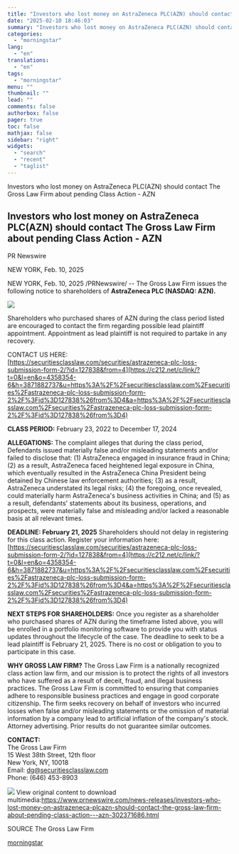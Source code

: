 ```yaml
---
title: "Investors who lost money on AstraZeneca PLC(AZN) should contact The Gross Law Firm about pending Class Action - AZN"
date: "2025-02-10 18:46:03"
summary: "Investors who lost money on AstraZeneca PLC(AZN) should contact The Gross Law Firm about pending Class Action - AZN Investors who lost money on AstraZeneca PLC(AZN) should contact The Gross Law Firm about pending Class Action - AZN PR Newswire NEW YORK, Feb. 10, 2025 NEW YORK, Feb. 10, 2025..."
categories:
  - "morningstar"
lang:
  - "en"
translations:
  - "en"
tags:
  - "morningstar"
menu: ""
thumbnail: ""
lead: ""
comments: false
authorbox: false
pager: true
toc: false
mathjax: false
sidebar: "right"
widgets:
  - "search"
  - "recent"
  - "taglist"
---
```


Investors who lost money on AstraZeneca PLC(AZN) should contact The Gross Law Firm about pending Class Action - AZN

Investors who lost money on AstraZeneca PLC(AZN) should contact The Gross Law Firm about pending Class Action - AZN
-------------------------------------------------------------------------------------------------------------------

PR Newswire

NEW YORK, Feb. 10, 2025


NEW YORK, Feb. 10, 2025 /PRNewswire/ -- The Gross Law Firm issues the following notice to shareholders of **AstraZeneca PLC (NASDAQ: AZN).**

[![](https://mma.prnewswire.com/media/2280333/The_Gross_Law_Firm_Logo.jpg)](https://mma.prnewswire.com/media/2280333/The_Gross_Law_Firm_Logo.html)

Shareholders who purchased shares of AZN during the class period listed are encouraged to contact the firm regarding possible lead plaintiff appointment. Appointment as lead plaintiff is not required to partake in any recovery.

CONTACT US HERE:  
[https://securitiesclasslaw.com/securities/astrazeneca-plc-loss-submission-form-2/?id=127838&from=4](https://c212.net/c/link/?t=0&l=en&o=4358354-6&h=3871882737&u=https%3A%2F%2Fsecuritiesclasslaw.com%2Fsecurities%2Fastrazeneca-plc-loss-submission-form-2%2F%3Fid%3D127838%26from%3D4&a=https%3A%2F%2Fsecuritiesclasslaw.com%2Fsecurities%2Fastrazeneca-plc-loss-submission-form-2%2F%3Fid%3D127838%26from%3D4)

**CLASS PERIOD:** February 23, 2022 to December 17, 2024

**ALLEGATIONS:** The complaint alleges that during the class period, Defendants issued materially false and/or misleading statements and/or failed to disclose that: (1) AstraZeneca engaged in insurance fraud in China; (2) as a result, AstraZeneca faced heightened legal exposure in China, which eventually resulted in the AstraZeneca China President being detained by Chinese law enforcement authorities; (3) as a result, AstraZeneca understated its legal risks; (4) the foregoing, once revealed, could materially harm AstraZeneca's business activities in China; and (5) as a result, defendants' statements about its business, operations, and prospects, were materially false and misleading and/or lacked a reasonable basis at all relevant times.

**DEADLINE: February 21, 2025** Shareholders should not delay in registering for this class action. Register your information here: [https://securitiesclasslaw.com/securities/astrazeneca-plc-loss-submission-form-2/?id=127838&from=4](https://c212.net/c/link/?t=0&l=en&o=4358354-6&h=3871882737&u=https%3A%2F%2Fsecuritiesclasslaw.com%2Fsecurities%2Fastrazeneca-plc-loss-submission-form-2%2F%3Fid%3D127838%26from%3D4&a=https%3A%2F%2Fsecuritiesclasslaw.com%2Fsecurities%2Fastrazeneca-plc-loss-submission-form-2%2F%3Fid%3D127838%26from%3D4)

**NEXT STEPS FOR SHAREHOLDERS:** Once you register as a shareholder who purchased shares of AZN during the timeframe listed above, you will be enrolled in a portfolio monitoring software to provide you with status updates throughout the lifecycle of the case. The deadline to seek to be a lead plaintiff is February 21, 2025. There is no cost or obligation to you to participate in this case.

**WHY GROSS LAW FIRM?** The Gross Law Firm is a nationally recognized class action law firm, and our mission is to protect the rights of all investors who have suffered as a result of deceit, fraud, and illegal business practices. The Gross Law Firm is committed to ensuring that companies adhere to responsible business practices and engage in good corporate citizenship. The firm seeks recovery on behalf of investors who incurred losses when false and/or misleading statements or the omission of material information by a company lead to artificial inflation of the company's stock. Attorney advertising. Prior results do not guarantee similar outcomes.

**CONTACT:**  
The Gross Law Firm  
15 West 38th Street, 12th floor  
New York, NY, 10018  
Email: [dg@securitiesclasslaw.com](mailto:dg@securitiesclasslaw.com)   
Phone: (646) 453-8903

 ![](https://c212.net/c/img/favicon.png?sn=NY14888&sd=2025-02-10) View original content to download multimedia:<https://www.prnewswire.com/news-releases/investors-who-lost-money-on-astrazeneca-plcazn-should-contact-the-gross-law-firm-about-pending-class-action---azn-302371686.html>

SOURCE The Gross Law Firm

[morningstar](https://www.morningstar.com/news/pr-newswire/20250210ny14888/investors-who-lost-money-on-astrazeneca-plcazn-should-contact-the-gross-law-firm-about-pending-class-action-azn)
